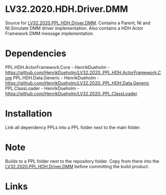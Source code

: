 # LV32.2020.HDH.Driver.DMM
Source for [LV32.2020.PPL.HDH.Driver.DMM][1]. 
Contains a Parent, NI and NI.Simulate DMM driver implementation.
Also contains a HDH Actor Framework DMM message implementation.

# Dependencies
PPL.HDH.ActorFramework.Core - HenrikDueholm - https://github.com/HenrikDueholm/LV32.2020..PPL.HDH.ActorFramework.Core
PPL.HDH.Data.Generic - HenrikDueholm - https://github.com/HenrikDueholm/LV32.2020..PPL.HDH.Data.Generic
PPL.ClassLoader - HenrikDueholm - https://github.com/HenrikDueholm/LV32.2020..PPL.ClassLoader

# Installation
Link all dependency PPLs into a PPL folder next to the main folder.

# Note
Builds to a PPL folder next to the repository folder. Copy from there into the [LV32.2020.PPL.HDH.Driver.DMM][1] before committing the build product.

# Links
[1]: https://github.com/HenrikDueholm/LV32.2020.PPL.HDH.Driver.DMM